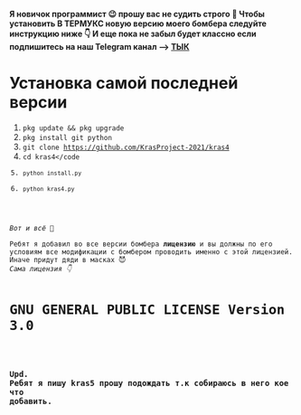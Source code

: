 <strong>Я новичок программист 😉 прошу вас не судить строго 🙏
Чтобы установить В ТЕРМУКС новую версию моего бомбера следуйте инструкцию ниже 👇
И еще пока не забыл будет классно если подпишитесь на наш Telegram канал --> [ТЫК](https://t.me/shit_coding)
</strong>

# Установка самой последней версии
1. <code>pkg update && pkg upgrade</code>
2. <code>pkg install git python</code>
3. <code>git clone https://github.com/KrasProject-2021/kras4</code>
4. <code>cd kras4</code
5. <code>python install.py</code>
6. <code>python kras4.py</code>

<em>
Вот и всё 🙂
</em>
Ребят я добавил во все версии бомбера <strong>лицензию</strong> и вы должны по его условиям все модификации с бомбером проводить именно с этой лицензией. Иначе придут дяди в масках 😈
<em>Сама лицензия 👇</em>

<h1>GNU GENERAL PUBLIC LICENSE Version 3.0</h1>

### Upd. Ребят я пишу kras5 прошу подождать т.к собираюсь в него кое что добавить.

